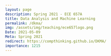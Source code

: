 ```yaml
---
layout: page
description: Spring 2021 - ECE 657A
title: Data Analysis and Machine Learning
permalink: /dkma/
img: /assets/img/teaching/ece657logo.png
Date: 2021-05-09
Meta: Spring 2021
redirect: https://compthinking.github.io/DKMA/
importance: 1215
---
```


